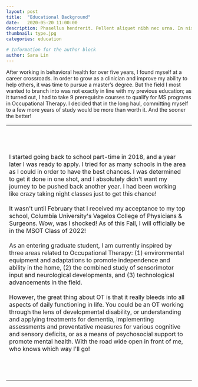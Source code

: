 ```yaml
---
layout: post
title:  "Educational Background"
date:   2020-05-20 11:00:00
description: Phasellus hendrerit. Pellent aliquet nibh nec urna. In nis aliquet vel, dapibus id,mattis.
thumbnail: type.jpg
categories: education

# Information for the author block
author: Sara Lin
---
```


After working in behavioral health for over five years, I found myself at a career crossroads. In order to grow as a clinician and improve my ability to help others, it was time to pursue a master’s degree. But the field I most wanted to branch into was not exactly in line with my previous education; as it turned out, I had to take 9 prerequisite courses to qualify for MS programs in Occupational Therapy. I decided that in the long haul, committing myself to a few more years of study would be more than worth it. And the sooner the better!

<table>
 <tr>
    <td style="min-width:30em">
        I started going back to school part-time in 2018, and a year later I was ready to apply. I tried for as many schools in the area as I could in order to have the best chances. I was determined to get it done in one shot, and I absolutely didn't want my journey to be pushed back another year. I had been working like crazy taking night classes just to get this chance! 
        <br/> <br/>
        It wasn't until February that I received my acceptance to my top school, Columbia University's Vagelos College of Physicians & Surgeons. Wow, was I shocked! As of this Fall, I will officially be in the MSOT Class of 2022!
        <br/> <br/>
        As an entering graduate student, I am currently inspired by three areas related to Occupational Therapy: (1) environmental equipment and adaptations to promote independence and ability in the home, (2) the combined study of sensorimotor input and neurological developments, and (3) technological advancements in the field. 
        <br/> <br/>
        However, the great thing about OT is that it really bleeds into all aspects of daily functioning in life. You could be an OT working through the lens of developmental disability, or understanding and applying treatments for dementia, implementing assessments and preventative measures for various cognitive and sensory deficits, or as a means of psychosocial support to promote mental health. 
        With the road wide open in front of me, who knows which way I'll go!
    </td>
    <td style="min-width:20em; padding:0em 2em">
        <h3>Columbia University</h3>
            New York, NY | Present
            <br/>MSOT student, Class of 2022
            <br/>Seeking NBCOT certification as a Registered Occupational Therapist 
    <br/><br/>
<h3>Dominican College</h3> 
    Orangeburg, NY | 2019 - 2020
    <br/>Clinical Anatomy
    <br/>Developmental Psychology II
    <br/>Neuroscience
    <br/>Selected Topics in Physics
    <br/><br/>
<h3>Rockland Community College</h3> 
    Suffern, NY | 2018 - 2019
    <br/>- Anatomy & Physiology I
    <br/>- Anatomy & Physiology II
    <br/>- Fundamentals of Speech
    <br/>- Introduction to Sociology
    <br/>- Abnormal Psychology
    <br/><br/>
<h3>Binghamton University</h3>
    Binghamton, NY | 2009 - 2013
    <br/>B.A. Psychology
    <br/>B.A. English & Creative Writing
    </td>
 </tr>
</table>



